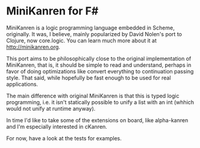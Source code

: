 # MiniKanren for F#

MiniKanren is a logic programming language embedded in Scheme, originally. It was, I believe, mainly popularized 
by David Nolen's port to Clojure, now core.logic. You can learn much more about it at http://minikanren.org.

This port aims to be philosophically close to the original implementation of MiniKanren, that is, it should be simple to read
and understand, perhaps in favor of doing optimizations like convert everything to continuation passing style. That said, 
while hopefully be fast enough to be used for real applications.

The main difference with original MiniKanren is that this is typed logic programming, i.e. it isn't statically possible to unify
a list with an int (whhich would not unify at runtime anyway).

In time I'd like to take some of the extensions on board, like alpha-kanren and I'm especially interested in cKanren.

For now, have a look at the tests for examples.
